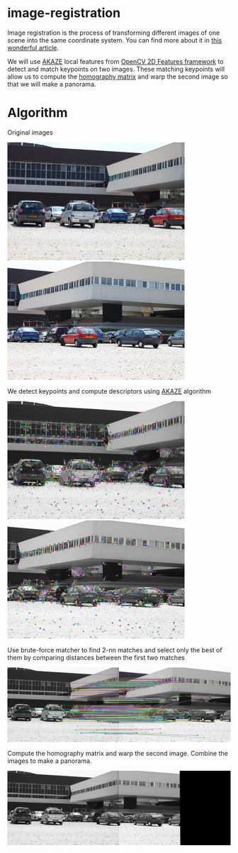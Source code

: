 # image-registration

Image registration is the process of transforming different images of one scene into the same coordinate system. You can find more about it in [this wonderful article](https://www.sicara.ai/blog/2019-07-16-image-registration-deep-learning).

We will use [AKAZE](https://vovkos.github.io/doxyrest-showcase/opencv/sphinx_rtd_theme/page_tutorial_akaze_matching.html) local features from [OpenCV 2D Features framework](https://vovkos.github.io/doxyrest-showcase/opencv/sphinx_rtd_theme/page_tutorial_table_of_content_features2d.html) to detect and match keypoints on two images. These matching keypoints will allow us to compute the [homography matrix](https://en.wikipedia.org/wiki/Homography_(computer_vision)) and warp the second image so that we will make a panorama.
# Algorithm

Original images


<img src="images/IMG_0045.JPG" alt="left image" width="400"/> <img src="images/IMG_0046.JPG" alt="right image" width="400"/>




We detect keypoints and compute descriptors using [AKAZE](http://www.bmva.org/bmvc/2013/Papers/paper0013/paper0013.pdf) algorithm

<img src="results/Keypoints1.jpg" alt="left image keypoints" width="400"/> <img src="results/Keypoints2.jpg" alt="right image keypoints" width="400"/>



Use brute-force matcher to find 2-nn matches and select only the best of them by comparing distances between the first two matches

<img src="results/Matches.jpg" alt="matching points" width="800"/> 



Compute the homography matrix and warp the second image. Combine the images to make a panorama.

<img src="results/Panorama.jpg" alt="matching points" width="800"/> 
